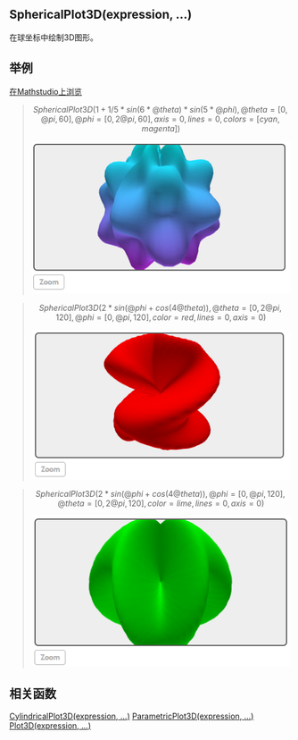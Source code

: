 ## SphericalPlot3D(expression, ...)

在球坐标中绘制3D图形。


## 举例  
[在Mathstudio上浏览](http://mathstud.io/?input[0]=U3BoZXJpY2FsUGxvdDNEKDErMS81KnNpbig2KkB0aGV0YSkqc2luKDUqQHBoaSksIEB0aGV0YT1bMCxAcGksNjBdLCBAcGhpPVswLDJAcGksNjBdLCBheGlzPTAsIGxpbmVzPTAsIGNvbG9ycz1bY3lhbiwgbWFnZW50YV0p&input[1]=U3BoZXJpY2FsUGxvdDNEKDIqc2luKEBwaGkrY29zKDRAdGhldGEpKSxAdGhldGE9WzAsMkBwaSwxMjBdLEBwaGk9WzAsQHBpLDEyMF0sY29sb3I9cmVkLGxpbmVzPTAsYXhpcz0wKQ%3D%3D&input[2]=U3BoZXJpY2FsUGxvdDNEKDIqc2luKEBwaGkrY29zKDRAdGhldGEpKSxAcGhpPVswLEBwaSwxMjBdLEB0aGV0YT1bMCwyQHBpLDEyMF0sY29sb3I9bGltZSxsaW5lcz0wLGF4aXM9MCk%3D)



>   ```math
>   SphericalPlot3D(1+1/5*sin(6*@theta)*sin(5*@phi), @theta=[0, @pi, 60], @phi=[0, 2@pi, 60], axis=0, lines=0, colors=[cyan, magenta])
>   ```
>   ![SphericalPlot3D1](../_media/S/SphericalPlot3D1.png)

>   ```math
>   SphericalPlot3D(2*sin(@phi+cos(4@theta)), @theta=[0, 2@pi, 120], @phi=[0, @pi, 120], color=red, lines=0, axis=0)
>   ```
>   ![SphericalPlot3D2](../_media/S/SphericalPlot3D2.png)

>   ```math
>   SphericalPlot3D(2*sin(@phi+cos(4@theta)), @phi=[0, @pi, 120], @theta=[0, 2@pi, 120], color=lime, lines=0, axis=0)
>   ```
>   ![SphericalPlot3D3](../_media/S/SphericalPlot3D3.png)


## 相关函数

[CylindricalPlot3D(expression, ...)](C/CylindricalPlot3D)
[ParametricPlot3D(expression, ...)](P/ParametricPlot3D)
[Plot3D(expression, ...)](P/Plot3D)